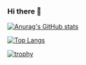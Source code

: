 ### Hi there 👋

[![Anurag's GitHub stats](https://github-readme-stats.vercel.app/api?username=Stardreama)](https://github.com/anuraghazra/github-readme-stats)


[![Top Langs](https://github-readme-stats.vercel.app/api/top-langs/?username=Stardreama)](https://github.com/anuraghazra/github-readme-stats)

[![trophy](https://github-profile-trophy.vercel.app/?username=Stardreama)](https://github.com/ryo-ma/github-profile-trophy)
<!--
**Stardreama/Stardreama** is a ✨ _special_ ✨ repository because its `README.md` (this file) appears on your GitHub profile.

Here are some ideas to get you started:

- 🔭 I’m currently working on ...
- 🌱 I’m currently learning ...
- 👯 I’m looking to collaborate on ...
- 🤔 I’m looking for help with ...
- 💬 Ask me about ...
- 📫 How to reach me: ...
- 😄 Pronouns: ...
- ⚡ Fun fact: ...
-->
